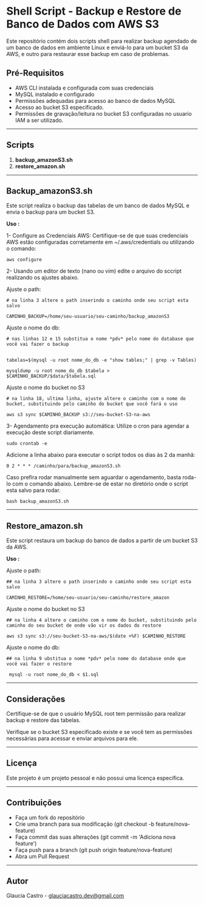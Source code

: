 # Shell Script - Backup e Restore de Banco de Dados com AWS S3

Este repositório contém dois scripts shell para realizar backup agendado de um banco de dados em ambiente Linux e enviá-lo para um bucket S3 da AWS, e outro para restaurar esse backup em caso de problemas.

## Pré-Requisitos

   - AWS CLI instalada e configurada com suas credenciais
   - MySQL instalado e configurado
   - Permissões adequadas para acesso ao banco de dados MySQL
   - Acesso ao bucket S3 especificado.
   - Permissões de gravação/leitura no bucket S3 configuradas no usuario IAM a ser utilizado.

 ----  
## Scripts

1. **backup_amazonS3.sh**
2. **restore_amazon.sh**

-----
## Backup_amazonS3.sh

Este script realiza o backup das tabelas de um banco de dados MySQL e envia o backup para um bucket S3.

**Uso :**

1- Configure as Credenciais AWS: Certifique-se de que suas credenciais AWS estão configuradas corretamente em ~/.aws/credentials ou utilizando o comando:

    aws configure

2- Usando um editor de texto (nano ou vim) edite o arquivo do sccript realizando os ajustes abaixo.

Ajuste o path:


    # na linha 3 altere o path inserindo o caminho onde seu script esta salvo

    CAMINHO_BACKUP=/home/seu-usuario/seu-caminho/backup_amazonS3


Ajuste o nome do db:

    # nas linhas 12 e 15 substitua o nome *pdv* pelo nome do database que você vai fazer o backup


    tabelas=$(mysql -u root nome_do_db -e "show tables;" | grep -v Tables)

    mysqldump -u root nome_do_db $tabela > $CAMINHO_BACKUP/$data/$tabela.sql

Ajuste o nome do bucket no S3

    # na linha 18, ultima linha, ajuste altere o caminho com o nome do bucket, substituindo pelo caminho do bucket que você fará o uso

    aws s3 sync $CAMINHO_BACKUP s3://seu-bucket-S3-na-aws

3- Agendamento pra execução automática: Utilize o cron para agendar a execução deste script diariamente.

    sudo crontab -e

Adicione a linha abaixo para executar o script todos os dias às 2 da manhã:

    0 2 * * * /caminho/para/backup_amazonS3.sh

Caso prefira rodar manualmente sem aguardar o agendamento, basta roda-lo com o comando abaixo. Lembre-se de estar no diretório onde o script esta salvo para rodar.

    bash backup_amazonS3.sh

-----
## Restore_amazon.sh

Este script restaura um backup do banco de dados a partir de um bucket S3 da AWS.

**Uso :**

Ajuste o path:

    ## na linha 3 altere o path inserindo o caminho onde seu script esta salvo

    CAMINHO_RESTORE=/home/seu-usuario/seu-caminho/restore_amazon

Ajuste o nome do bucket no S3

    ## na linha 4 altere o caminho com o nome do bucket, substituindo pelo caminho do seu bucket de onde vão vir os dados do restore

    aws s3 sync s3://seu-bucket-S3-na-aws/$(date +%F) $CAMINHO_RESTORE

Ajuste o nome do db:

    ## na linha 9 ubstitua o nome *pdv* pelo nome do database onde que você vai fazer o restore

     mysql -u root nome_do_db < $1.sql

-----

## Considerações

Certifique-se de que o usuário MySQL root tem permissão para realizar backup e restore das tabelas.

Verifique se o bucket S3 especificado existe e se você tem as permissões necessárias para acessar e enviar arquivos para ele.

-----
## Licença

Este projeto é um projeto pessoal e não possui uma licença específica.

----
## Contribuições

- Faça um fork do repositório
- Crie uma branch para sua modificação (git checkout -b feature/nova-feature)
- Faça commit das suas alterações (git commit -m 'Adiciona nova feature')
- Faça push para a branch (git push origin feature/nova-feature)
- Abra um Pull Request

-----
## Autor
Glaucia Castro - glauciacastro.dev@gmail.com
